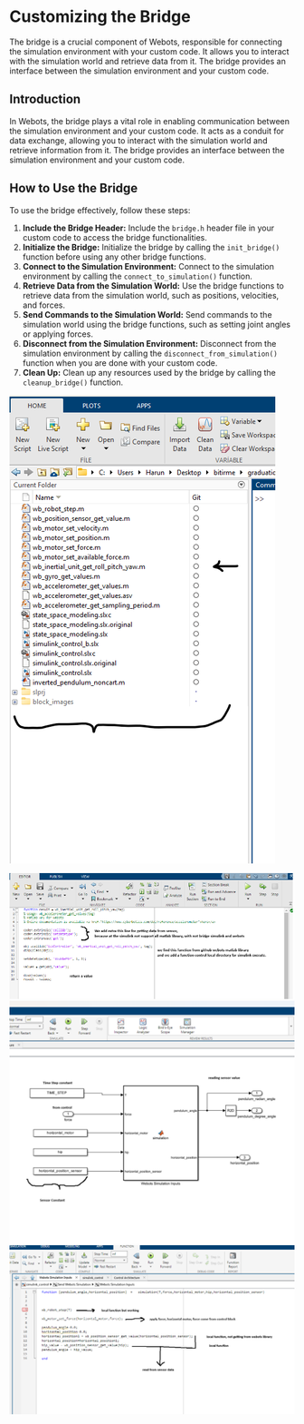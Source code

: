 Customizing the Bridge
=====================
The bridge is a crucial component of Webots, responsible for connecting the simulation environment with your custom code. It allows you to interact with the simulation world and retrieve data from it. The bridge provides an interface between the simulation environment and your custom code.

## Introduction
In Webots, the bridge plays a vital role in enabling communication between the simulation environment and your custom code. It acts as a conduit for data exchange, allowing you to interact with the simulation world and retrieve information from it. The bridge provides an interface between the simulation environment and your custom code.

## How to Use the Bridge
To use the bridge effectively, follow these steps:

1. **Include the Bridge Header:** Include the `bridge.h` header file in your custom code to access the bridge functionalities.
2. **Initialize the Bridge:** Initialize the bridge by calling the `init_bridge()` function before using any other bridge functions.
3. **Connect to the Simulation Environment:** Connect to the simulation environment by calling the `connect_to_simulation()` function.
4. **Retrieve Data from the Simulation World:** Use the bridge functions to retrieve data from the simulation world, such as positions, velocities, and forces.
5. **Send Commands to the Simulation World:** Send commands to the simulation world using the bridge functions, such as setting joint angles or applying forces.
6. **Disconnect from the Simulation Environment:** Disconnect from the simulation environment by calling the `disconnect_from_simulation()` function when you are done with your custom code.
7. **Clean Up:** Clean up any resources used by the bridge by calling the `cleanup_bridge()` function.



![connecting1](../assets/images/usage/customization1.png)

![connecting2](../assets/images/usage/customization2.png)
![connecting3](../assets/images/usage/customization3.png)
![connecting4](../assets/images/usage/customization4.png)













